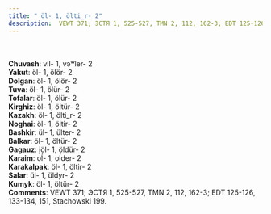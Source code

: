 ```yaml
---
title: " öl- 1, ölti_r- 2"
description:  VEWT 371; ЭСТЯ 1, 525-527, TMN 2, 112, 162-3; EDT 125-126, 133-134, 151, Stachowski 199.
---
```

<strong></strong><br><br>
<strong>Chuvash</strong>:  vil- 1, vǝʷler- 2<br>
<strong>Yakut</strong>:  öl- 1, ölör- 2<br>
<strong>Dolgan</strong>:  öl- 1, ölör- 2<br>
<strong>Tuva</strong>:  öl- 1, ölür- 2<br>
<strong>Tofalar</strong>:  öl- 1, ölür- 2<br>
<strong>Kirghiz</strong>:  öl- 1, öltür- 2<br>
<strong>Kazakh</strong>:  öl- 1, ölti_r- 2<br>
<strong>Noghai</strong>:  öl- 1, öltir- 2<br>
<strong>Bashkir</strong>:  ül- 1, ülter- 2<br>
<strong>Balkar</strong>:  öl- 1, öltür- 2<br>
<strong>Gagauz</strong>:  jöl- 1, öldür- 2<br>
<strong>Karaim</strong>:  oĺ- 1, oĺder- 2<br>
<strong>Karakalpak</strong>:  öl- 1, öltir- 2<br>
<strong>Salar</strong>:  ül- 1, üldyr- 2<br>
<strong>Kumyk</strong>:  öl- 1, öltür- 2<br>
<strong>Comments</strong>:  VEWT 371; ЭСТЯ 1, 525-527, TMN 2, 112, 162-3; EDT 125-126, 133-134, 151, Stachowski 199.<br>


